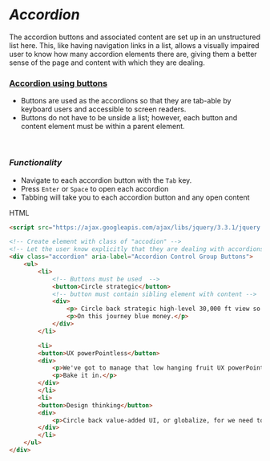 # ***Accordion***

The accordion buttons and associated content are set up in an unstructured list here. This, like having navigation links in a list, allows a visually impaired user to know how many accordion elements there are, giving them a better sense of the page and content with which they are dealing.

### [Accordion using buttons](https://codepen.io/mlama007/pen/QBWqqe) 
* Buttons are used as the accordions so that they are tab-able by keyboard users and accessible to screen readers.
* Buttons do not have to be unside a list; however, each button and content element must be within a parent element.
</br>

### _Functionality_
* Navigate to each accordion button with the `Tab` key.
* Press `Enter` or `Space` to open each accordion
* Tabbing will take you to each accordion button and any open content

HTML
```html
<script src="https://ajax.googleapis.com/ajax/libs/jquery/3.3.1/jquery.min.js"></script>

<!-- Create element with class of "accodion" -->
<!-- Let the user know explicitly that they are dealing with accordions with aria-label -->
<div class="accordion" aria-label="Accordion Control Group Buttons">
    <ul>
        <li>
            <!-- Buttons must be used  -->
            <button>Circle strategic</button>
            <!-- button must contain sibling element with content -->
            <div>
                <p> Circle back strategic high-level 30,000 ft view so golden goose, yet today shall be a cloudy day, thanks to blue sky thinking, we can now deploy our new ui to the cloud .</p>
                <p>On this journey blue money.</p>
            </div>
        </li>

        <li>
        <button>UX powerPointless</button>
        <div>
            <p>We've got to manage that low hanging fruit UX powerPointless, yet baseline the procedure and samepage your department, or window-licker hit the ground running.</p>
            <p>Bake it in.</p>
        </div>
        </li>
        <li>
        <button>Design thinking</button>
        <div>
            <p>Circle back value-added UI, or globalize, for we need to harvest synergy effects. Design thinking. Translating our vision of having a market leading platfrom digital literacy for thought shower cannibalize.</p>
        </div>
        </li>
    </ul>
</div>      
```